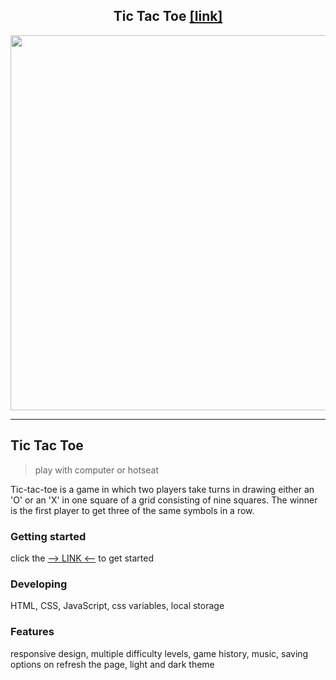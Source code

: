 <h2 align="center">
Tic Tac Toe
<a href="https://frontending.github.io/frontending/tic-tac-toe/index.html">[link]</a>
</h2> 
<div align="center">
  <img src="https://imgur.com/DpcIqYs.png" width="600"/>
</div>

***

## Tic Tac Toe
> play with computer or hotseat

Tic-tac-toe is a game in which two players take turns in drawing either an 'O' or an 'X' in one square of a grid consisting of nine squares. The winner is the first player to get three of the same symbols in a row.

### Getting started

click the [--> LINK <--](https://frontending.github.io/frontending/tic-tac-toe/index.html) to get started

### Developing

HTML, CSS, JavaScript, css variables, local storage

### Features

responsive design, multiple difficulty levels, game history, music, saving options on refresh the page, light and dark theme
